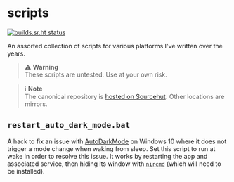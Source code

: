 scripts
=======

[![builds.sr.ht status](https://builds.sr.ht/~logankirkland/scripts.svg)](https://builds.sr.ht/~logankirkland/scripts?)

An assorted collection of scripts for various platforms I've written over the years.

> ⚠️ **Warning**  
> These scripts are untested. Use at your own risk.

> ℹ️ **Note**  
> The canonical repository is [hosted on Sourcehut](https://git.sr.ht/~logankirkland/scripts). 
> Other locations are mirrors.

`restart_auto_dark_mode.bat`
----------------------------

A hack to fix an issue with [AutoDarkMode](https://github.com/AutoDarkMode/Windows-Auto-Night-Mode) 
on Windows 10 where it does not trigger a mode change when waking from 
sleep. Set this script to run at wake in order to resolve this 
issue. It works by restarting the app and associated service, then 
hiding its window with [`nircmd`](https://www.nirsoft.net/utils/nircmd.html) 
(which will need to be installed).
